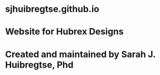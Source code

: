 # sjhuibregtse.github.io
# Website for Hubrex Designs

# Created and maintained by Sarah J. Huibregtse, Phd
